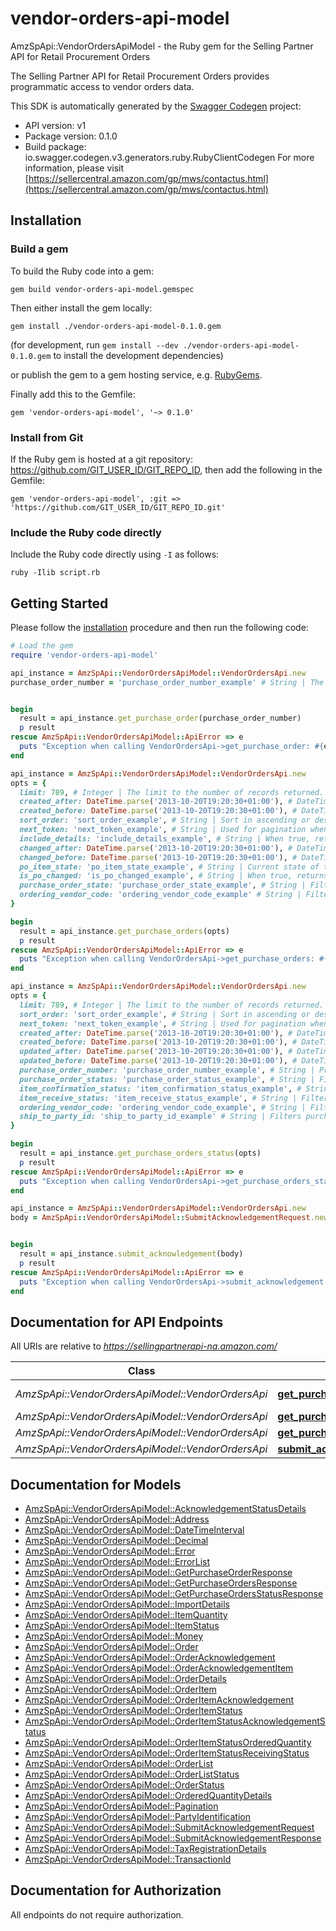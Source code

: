 # vendor-orders-api-model

AmzSpApi::VendorOrdersApiModel - the Ruby gem for the Selling Partner API for Retail Procurement Orders

The Selling Partner API for Retail Procurement Orders provides programmatic access to vendor orders data.

This SDK is automatically generated by the [Swagger Codegen](https://github.com/swagger-api/swagger-codegen) project:

- API version: v1
- Package version: 0.1.0
- Build package: io.swagger.codegen.v3.generators.ruby.RubyClientCodegen
For more information, please visit [https://sellercentral.amazon.com/gp/mws/contactus.html](https://sellercentral.amazon.com/gp/mws/contactus.html)

## Installation

### Build a gem

To build the Ruby code into a gem:

```shell
gem build vendor-orders-api-model.gemspec
```

Then either install the gem locally:

```shell
gem install ./vendor-orders-api-model-0.1.0.gem
```
(for development, run `gem install --dev ./vendor-orders-api-model-0.1.0.gem` to install the development dependencies)

or publish the gem to a gem hosting service, e.g. [RubyGems](https://rubygems.org/).

Finally add this to the Gemfile:

    gem 'vendor-orders-api-model', '~> 0.1.0'

### Install from Git

If the Ruby gem is hosted at a git repository: https://github.com/GIT_USER_ID/GIT_REPO_ID, then add the following in the Gemfile:

    gem 'vendor-orders-api-model', :git => 'https://github.com/GIT_USER_ID/GIT_REPO_ID.git'

### Include the Ruby code directly

Include the Ruby code directly using `-I` as follows:

```shell
ruby -Ilib script.rb
```

## Getting Started

Please follow the [installation](#installation) procedure and then run the following code:
```ruby
# Load the gem
require 'vendor-orders-api-model'

api_instance = AmzSpApi::VendorOrdersApiModel::VendorOrdersApi.new
purchase_order_number = 'purchase_order_number_example' # String | The purchase order identifier for the order that you want. Formatting Notes: 8-character alpha-numeric code.


begin
  result = api_instance.get_purchase_order(purchase_order_number)
  p result
rescue AmzSpApi::VendorOrdersApiModel::ApiError => e
  puts "Exception when calling VendorOrdersApi->get_purchase_order: #{e}"
end

api_instance = AmzSpApi::VendorOrdersApiModel::VendorOrdersApi.new
opts = { 
  limit: 789, # Integer | The limit to the number of records returned. Default value is 100 records.
  created_after: DateTime.parse('2013-10-20T19:20:30+01:00'), # DateTime | Purchase orders that became available after this time will be included in the result. Must be in ISO-8601 date/time format.
  created_before: DateTime.parse('2013-10-20T19:20:30+01:00'), # DateTime | Purchase orders that became available before this time will be included in the result. Must be in ISO-8601 date/time format.
  sort_order: 'sort_order_example', # String | Sort in ascending or descending order by purchase order creation date.
  next_token: 'next_token_example', # String | Used for pagination when there is more purchase orders than the specified result size limit. The token value is returned in the previous API call
  include_details: 'include_details_example', # String | When true, returns purchase orders with complete details. Otherwise, only purchase order numbers are returned. Default value is true.
  changed_after: DateTime.parse('2013-10-20T19:20:30+01:00'), # DateTime | Purchase orders that changed after this timestamp will be included in the result. Must be in ISO-8601 date/time format.
  changed_before: DateTime.parse('2013-10-20T19:20:30+01:00'), # DateTime | Purchase orders that changed before this timestamp will be included in the result. Must be in ISO-8601 date/time format.
  po_item_state: 'po_item_state_example', # String | Current state of the purchase order item. If this value is Cancelled, this API will return purchase orders which have one or more items cancelled by Amazon with updated item quantity as zero.
  is_po_changed: 'is_po_changed_example', # String | When true, returns purchase orders which were modified after the order was placed. Vendors are required to pull the changed purchase order and fulfill the updated purchase order and not the original one. Default value is false.
  purchase_order_state: 'purchase_order_state_example', # String | Filters purchase orders based on the purchase order state.
  ordering_vendor_code: 'ordering_vendor_code_example' # String | Filters purchase orders based on the specified ordering vendor code. This value should be same as 'sellingParty.partyId' in the purchase order. If not included in the filter, all purchase orders for all of the vendor codes that exist in the vendor group used to authorize the API client application are returned.
}

begin
  result = api_instance.get_purchase_orders(opts)
  p result
rescue AmzSpApi::VendorOrdersApiModel::ApiError => e
  puts "Exception when calling VendorOrdersApi->get_purchase_orders: #{e}"
end

api_instance = AmzSpApi::VendorOrdersApiModel::VendorOrdersApi.new
opts = { 
  limit: 789, # Integer | The limit to the number of records returned. Default value is 100 records.
  sort_order: 'sort_order_example', # String | Sort in ascending or descending order by purchase order creation date.
  next_token: 'next_token_example', # String | Used for pagination when there are more purchase orders than the specified result size limit.
  created_after: DateTime.parse('2013-10-20T19:20:30+01:00'), # DateTime | Purchase orders that became available after this timestamp will be included in the result. Must be in ISO-8601 date/time format.
  created_before: DateTime.parse('2013-10-20T19:20:30+01:00'), # DateTime | Purchase orders that became available before this timestamp will be included in the result. Must be in ISO-8601 date/time format.
  updated_after: DateTime.parse('2013-10-20T19:20:30+01:00'), # DateTime | Purchase orders for which the last purchase order update happened after this timestamp will be included in the result. Must be in ISO-8601 date/time format.
  updated_before: DateTime.parse('2013-10-20T19:20:30+01:00'), # DateTime | Purchase orders for which the last purchase order update happened before this timestamp will be included in the result. Must be in ISO-8601 date/time format.
  purchase_order_number: 'purchase_order_number_example', # String | Provides purchase order status for the specified purchase order number.
  purchase_order_status: 'purchase_order_status_example', # String | Filters purchase orders based on the specified purchase order status. If not included in filter, this will return purchase orders for all statuses.
  item_confirmation_status: 'item_confirmation_status_example', # String | Filters purchase orders based on their item confirmation status. If the item confirmation status is not included in the filter, purchase orders for all confirmation statuses are included.
  item_receive_status: 'item_receive_status_example', # String | Filters purchase orders based on the purchase order's item receive status. If the item receive status is not included in the filter, purchase orders for all receive statuses are included.
  ordering_vendor_code: 'ordering_vendor_code_example', # String | Filters purchase orders based on the specified ordering vendor code. This value should be same as 'sellingParty.partyId' in the purchase order. If not included in filter, all purchase orders for all the vendor codes that exist in the vendor group used to authorize API client application are returned.
  ship_to_party_id: 'ship_to_party_id_example' # String | Filters purchase orders for a specific buyer's Fulfillment Center/warehouse by providing ship to location id here. This value should be same as 'shipToParty.partyId' in the purchase order. If not included in filter, this will return purchase orders for all the buyer's warehouses used for vendor group purchase orders.
}

begin
  result = api_instance.get_purchase_orders_status(opts)
  p result
rescue AmzSpApi::VendorOrdersApiModel::ApiError => e
  puts "Exception when calling VendorOrdersApi->get_purchase_orders_status: #{e}"
end

api_instance = AmzSpApi::VendorOrdersApiModel::VendorOrdersApi.new
body = AmzSpApi::VendorOrdersApiModel::SubmitAcknowledgementRequest.new # SubmitAcknowledgementRequest | 


begin
  result = api_instance.submit_acknowledgement(body)
  p result
rescue AmzSpApi::VendorOrdersApiModel::ApiError => e
  puts "Exception when calling VendorOrdersApi->submit_acknowledgement: #{e}"
end
```

## Documentation for API Endpoints

All URIs are relative to *https://sellingpartnerapi-na.amazon.com/*

Class | Method | HTTP request | Description
------------ | ------------- | ------------- | -------------
*AmzSpApi::VendorOrdersApiModel::VendorOrdersApi* | [**get_purchase_order**](docs/VendorOrdersApi.md#get_purchase_order) | **GET** /vendor/orders/v1/purchaseOrders/{purchaseOrderNumber} | 
*AmzSpApi::VendorOrdersApiModel::VendorOrdersApi* | [**get_purchase_orders**](docs/VendorOrdersApi.md#get_purchase_orders) | **GET** /vendor/orders/v1/purchaseOrders | 
*AmzSpApi::VendorOrdersApiModel::VendorOrdersApi* | [**get_purchase_orders_status**](docs/VendorOrdersApi.md#get_purchase_orders_status) | **GET** /vendor/orders/v1/purchaseOrdersStatus | 
*AmzSpApi::VendorOrdersApiModel::VendorOrdersApi* | [**submit_acknowledgement**](docs/VendorOrdersApi.md#submit_acknowledgement) | **POST** /vendor/orders/v1/acknowledgements | 

## Documentation for Models

 - [AmzSpApi::VendorOrdersApiModel::AcknowledgementStatusDetails](docs/AcknowledgementStatusDetails.md)
 - [AmzSpApi::VendorOrdersApiModel::Address](docs/Address.md)
 - [AmzSpApi::VendorOrdersApiModel::DateTimeInterval](docs/DateTimeInterval.md)
 - [AmzSpApi::VendorOrdersApiModel::Decimal](docs/Decimal.md)
 - [AmzSpApi::VendorOrdersApiModel::Error](docs/Error.md)
 - [AmzSpApi::VendorOrdersApiModel::ErrorList](docs/ErrorList.md)
 - [AmzSpApi::VendorOrdersApiModel::GetPurchaseOrderResponse](docs/GetPurchaseOrderResponse.md)
 - [AmzSpApi::VendorOrdersApiModel::GetPurchaseOrdersResponse](docs/GetPurchaseOrdersResponse.md)
 - [AmzSpApi::VendorOrdersApiModel::GetPurchaseOrdersStatusResponse](docs/GetPurchaseOrdersStatusResponse.md)
 - [AmzSpApi::VendorOrdersApiModel::ImportDetails](docs/ImportDetails.md)
 - [AmzSpApi::VendorOrdersApiModel::ItemQuantity](docs/ItemQuantity.md)
 - [AmzSpApi::VendorOrdersApiModel::ItemStatus](docs/ItemStatus.md)
 - [AmzSpApi::VendorOrdersApiModel::Money](docs/Money.md)
 - [AmzSpApi::VendorOrdersApiModel::Order](docs/Order.md)
 - [AmzSpApi::VendorOrdersApiModel::OrderAcknowledgement](docs/OrderAcknowledgement.md)
 - [AmzSpApi::VendorOrdersApiModel::OrderAcknowledgementItem](docs/OrderAcknowledgementItem.md)
 - [AmzSpApi::VendorOrdersApiModel::OrderDetails](docs/OrderDetails.md)
 - [AmzSpApi::VendorOrdersApiModel::OrderItem](docs/OrderItem.md)
 - [AmzSpApi::VendorOrdersApiModel::OrderItemAcknowledgement](docs/OrderItemAcknowledgement.md)
 - [AmzSpApi::VendorOrdersApiModel::OrderItemStatus](docs/OrderItemStatus.md)
 - [AmzSpApi::VendorOrdersApiModel::OrderItemStatusAcknowledgementStatus](docs/OrderItemStatusAcknowledgementStatus.md)
 - [AmzSpApi::VendorOrdersApiModel::OrderItemStatusOrderedQuantity](docs/OrderItemStatusOrderedQuantity.md)
 - [AmzSpApi::VendorOrdersApiModel::OrderItemStatusReceivingStatus](docs/OrderItemStatusReceivingStatus.md)
 - [AmzSpApi::VendorOrdersApiModel::OrderList](docs/OrderList.md)
 - [AmzSpApi::VendorOrdersApiModel::OrderListStatus](docs/OrderListStatus.md)
 - [AmzSpApi::VendorOrdersApiModel::OrderStatus](docs/OrderStatus.md)
 - [AmzSpApi::VendorOrdersApiModel::OrderedQuantityDetails](docs/OrderedQuantityDetails.md)
 - [AmzSpApi::VendorOrdersApiModel::Pagination](docs/Pagination.md)
 - [AmzSpApi::VendorOrdersApiModel::PartyIdentification](docs/PartyIdentification.md)
 - [AmzSpApi::VendorOrdersApiModel::SubmitAcknowledgementRequest](docs/SubmitAcknowledgementRequest.md)
 - [AmzSpApi::VendorOrdersApiModel::SubmitAcknowledgementResponse](docs/SubmitAcknowledgementResponse.md)
 - [AmzSpApi::VendorOrdersApiModel::TaxRegistrationDetails](docs/TaxRegistrationDetails.md)
 - [AmzSpApi::VendorOrdersApiModel::TransactionId](docs/TransactionId.md)

## Documentation for Authorization

 All endpoints do not require authorization.

